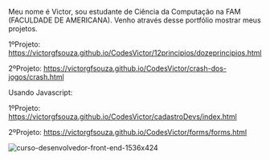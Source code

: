 Meu nome é Victor, sou estudante de Ciência da Computação na FAM (FACULDADE DE AMERICANA). 
Venho através desse portfólio mostrar meus projetos.

1ºProjeto: https://victorgfsouza.github.io/CodesVictor/12principios/dozeprincipios.html

2ºProjeto: https://victorgfsouza.github.io/CodesVictor/crash-dos-jogos/crash.html

Usando Javascript: 

1ºProjeto: https://victorgfsouza.github.io/CodesVictor/cadastroDevs/index.html

2ºProjeto: https://victorgfsouza.github.io/CodesVictor/forms/forms.html

![curso-desenvolvedor-front-end-1536x424](https://user-images.githubusercontent.com/104170913/194876716-b74416eb-e531-490b-914e-34ecaa8c0d04.jpg)
